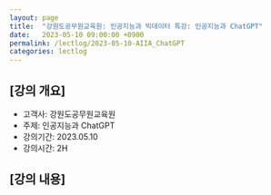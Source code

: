 ```yaml
---
layout: page
title:  "강원도공무원교육원: 인공지능과 빅데이터 특강: 인공지능과 ChatGPT"
date:   2023-05-10 09:00:00 +0900
permalink: /lectlog/2023-05-10-AIIA_ChatGPT
categories: lectlog
---
```


## [강의 개요]

* 고객사: 강원도공무원교육원
* 주제: 인공지능과 ChatGPT
* 강의기간: 2023.05.10
* 강의시간: 2H

## [강의 내용]
